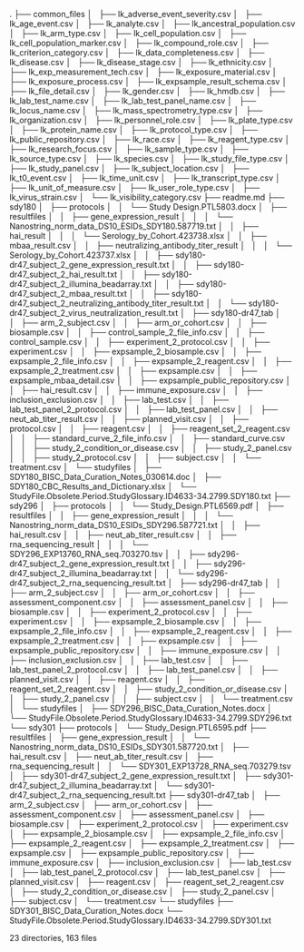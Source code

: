 .
├── common_files
│   ├── lk_adverse_event_severity.csv
│   ├── lk_age_event.csv
│   ├── lk_analyte.csv
│   ├── lk_ancestral_population.csv
│   ├── lk_arm_type.csv
│   ├── lk_cell_population.csv
│   ├── lk_cell_population_marker.csv
│   ├── lk_compound_role.csv
│   ├── lk_criterion_category.csv
│   ├── lk_data_completeness.csv
│   ├── lk_disease.csv
│   ├── lk_disease_stage.csv
│   ├── lk_ethnicity.csv
│   ├── lk_exp_measurement_tech.csv
│   ├── lk_exposure_material.csv
│   ├── lk_exposure_process.csv
│   ├── lk_expsample_result_schema.csv
│   ├── lk_file_detail.csv
│   ├── lk_gender.csv
│   ├── lk_hmdb.csv
│   ├── lk_lab_test_name.csv
│   ├── lk_lab_test_panel_name.csv
│   ├── lk_locus_name.csv
│   ├── lk_mass_spectrometry_type.csv
│   ├── lk_organization.csv
│   ├── lk_personnel_role.csv
│   ├── lk_plate_type.csv
│   ├── lk_protein_name.csv
│   ├── lk_protocol_type.csv
│   ├── lk_public_repository.csv
│   ├── lk_race.csv
│   ├── lk_reagent_type.csv
│   ├── lk_research_focus.csv
│   ├── lk_sample_type.csv
│   ├── lk_source_type.csv
│   ├── lk_species.csv
│   ├── lk_study_file_type.csv
│   ├── lk_study_panel.csv
│   ├── lk_subject_location.csv
│   ├── lk_t0_event.csv
│   ├── lk_time_unit.csv
│   ├── lk_transcript_type.csv
│   ├── lk_unit_of_measure.csv
│   ├── lk_user_role_type.csv
│   ├── lk_virus_strain.csv
│   └── lk_visibility_category.csv
├── readme.md
├── sdy180
│   ├── protocols
│   │   └── Study Design.PTL5803.docx
│   ├── resultfiles
│   │   ├── gene_expression_result
│   │   │   └── Nanostring_norm_data_DS10_ESIDs_SDY180.587719.txt
│   │   ├── hai_result
│   │   │   └── Serology_by_Cohort.423738.xlsx
│   │   ├── mbaa_result.csv
│   │   ├── neutralizing_antibody_titer_result
│   │   │   └── Serology_by_Cohort.423737.xlsx
│   │   ├── sdy180-dr47_subject_2_gene_expression_result.txt
│   │   ├── sdy180-dr47_subject_2_hai_result.txt
│   │   ├── sdy180-dr47_subject_2_illumina_beadarray.txt
│   │   ├── sdy180-dr47_subject_2_mbaa_result.txt
│   │   ├── sdy180-dr47_subject_2_neutralizing_antibody_titer_result.txt
│   │   └── sdy180-dr47_subject_2_virus_neutralization_result.txt
│   ├── sdy180-dr47_tab
│   │   ├── arm_2_subject.csv
│   │   ├── arm_or_cohort.csv
│   │   ├── biosample.csv
│   │   ├── control_sample_2_file_info.csv
│   │   ├── control_sample.csv
│   │   ├── experiment_2_protocol.csv
│   │   ├── experiment.csv
│   │   ├── expsample_2_biosample.csv
│   │   ├── expsample_2_file_info.csv
│   │   ├── expsample_2_reagent.csv
│   │   ├── expsample_2_treatment.csv
│   │   ├── expsample.csv
│   │   ├── expsample_mbaa_detail.csv
│   │   ├── expsample_public_repository.csv
│   │   ├── hai_result.csv
│   │   ├── immune_exposure.csv
│   │   ├── inclusion_exclusion.csv
│   │   ├── lab_test.csv
│   │   ├── lab_test_panel_2_protocol.csv
│   │   ├── lab_test_panel.csv
│   │   ├── neut_ab_titer_result.csv
│   │   ├── planned_visit.csv
│   │   ├── protocol.csv
│   │   ├── reagent.csv
│   │   ├── reagent_set_2_reagent.csv
│   │   ├── standard_curve_2_file_info.csv
│   │   ├── standard_curve.csv
│   │   ├── study_2_condition_or_disease.csv
│   │   ├── study_2_panel.csv
│   │   ├── study_2_protocol.csv
│   │   ├── subject.csv
│   │   └── treatment.csv
│   └── studyfiles
│       ├── SDY180_BISC_Data_Curation_Notes_030614.doc
│       ├── SDY180_CBC_Results_and_Dictionary.xlsx
│       └── StudyFile.Obsolete.Period.StudyGlossary.ID4633-34.2799.SDY180.txt
├── sdy296
│   ├── protocols
│   │   └── Study_Design.PTL6569.pdf
│   ├── resultfiles
│   │   ├── gene_expression_result
│   │   │   └── Nanostring_norm_data_DS10_ESIDs_SDY296.587721.txt
│   │   ├── hai_result.csv
│   │   ├── neut_ab_titer_result.csv
│   │   ├── rna_sequencing_result
│   │   │   └── SDY296_EXP13760_RNA_seq.703270.tsv
│   │   ├── sdy296-dr47_subject_2_gene_expression_result.txt
│   │   ├── sdy296-dr47_subject_2_illumina_beadarray.txt
│   │   └── sdy296-dr47_subject_2_rna_sequencing_result.txt
│   ├── sdy296-dr47_tab
│   │   ├── arm_2_subject.csv
│   │   ├── arm_or_cohort.csv
│   │   ├── assessment_component.csv
│   │   ├── assessment_panel.csv
│   │   ├── biosample.csv
│   │   ├── experiment_2_protocol.csv
│   │   ├── experiment.csv
│   │   ├── expsample_2_biosample.csv
│   │   ├── expsample_2_file_info.csv
│   │   ├── expsample_2_reagent.csv
│   │   ├── expsample_2_treatment.csv
│   │   ├── expsample.csv
│   │   ├── expsample_public_repository.csv
│   │   ├── immune_exposure.csv
│   │   ├── inclusion_exclusion.csv
│   │   ├── lab_test.csv
│   │   ├── lab_test_panel_2_protocol.csv
│   │   ├── lab_test_panel.csv
│   │   ├── planned_visit.csv
│   │   ├── reagent.csv
│   │   ├── reagent_set_2_reagent.csv
│   │   ├── study_2_condition_or_disease.csv
│   │   ├── study_2_panel.csv
│   │   ├── subject.csv
│   │   └── treatment.csv
│   └── studyfiles
│       ├── SDY296_BISC_Data_Curation_Notes.docx
│       └── StudyFile.Obsolete.Period.StudyGlossary.ID4633-34.2799.SDY296.txt
└── sdy301
    ├── protocols
    │   └── Study_Design.PTL6595.pdf
    ├── resultfiles
    │   ├── gene_expression_result
    │   │   └── Nanostring_norm_data_DS10_ESIDs_SDY301.587720.txt
    │   ├── hai_result.csv
    │   ├── neut_ab_titer_result.csv
    │   ├── rna_sequencing_result
    │   │   └── SDY301_EXP13728_RNA_seq.703279.tsv
    │   ├── sdy301-dr47_subject_2_gene_expression_result.txt
    │   ├── sdy301-dr47_subject_2_illumina_beadarray.txt
    │   └── sdy301-dr47_subject_2_rna_sequencing_result.txt
    ├── sdy301-dr47_tab
    │   ├── arm_2_subject.csv
    │   ├── arm_or_cohort.csv
    │   ├── assessment_component.csv
    │   ├── assessment_panel.csv
    │   ├── biosample.csv
    │   ├── experiment_2_protocol.csv
    │   ├── experiment.csv
    │   ├── expsample_2_biosample.csv
    │   ├── expsample_2_file_info.csv
    │   ├── expsample_2_reagent.csv
    │   ├── expsample_2_treatment.csv
    │   ├── expsample.csv
    │   ├── expsample_public_repository.csv
    │   ├── immune_exposure.csv
    │   ├── inclusion_exclusion.csv
    │   ├── lab_test.csv
    │   ├── lab_test_panel_2_protocol.csv
    │   ├── lab_test_panel.csv
    │   ├── planned_visit.csv
    │   ├── reagent.csv
    │   ├── reagent_set_2_reagent.csv
    │   ├── study_2_condition_or_disease.csv
    │   ├── study_2_panel.csv
    │   ├── subject.csv
    │   └── treatment.csv
    └── studyfiles
        ├── SDY301_BISC_Data_Curation_Notes.docx
        └── StudyFile.Obsolete.Period.StudyGlossary.ID4633-34.2799.SDY301.txt

23 directories, 163 files

